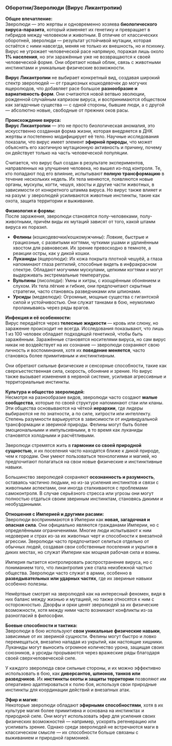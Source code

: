 ### Оборотни/Зверолюди (Вирус Ликантропии)

**Общее впечатление:**  
Зверолюди — это жертвы и одновременно хозяева **биологического вируса-паразита**, который изменяет их генетику и превращает в гибридов между человеком и животным. В отличие от классических оборотней, зверолюди — результат устойчивой мутации, которая остаётся с ними навсегда, меняя не только их внешность, но и психику. Вирус не угрожает человеческой расе напрямую, поражая лишь около **1% населения**, но эти заражённые уже не возвращаются к своей человеческой форме. Они обретают новый облик, связь с животными инстинктами и уникальные физические возможности.

**Вирус Ликантропии** не выбирает конкретный вид, создавая широкий спектр зверолюдей — от грациозных кошкодевочек до могучих ящеролюдов, что добавляет расе большое **разнообразие и вариативность форм**. Они считаются новой ветвью эволюции, рожденной случайным капризом вируса, и воспринимаются обществом как загадочные существа — с одной стороны, бывшие люди, а с другой — абсолютно новые, свободные от прежних оков расы.

**Происхождение вируса:**  
**Вирус Ликантропии** — это не просто биологическая аномалия, это искусственно созданная форма жизни, которая внедряется в ДНК жертвы и постепенно модифицирует её тело. Научные исследования показали, что вирус имеет элемент **эфирной природы**, что может объяснять его хаотичную мутационную активность и причину, почему он действует только на часть человеческой популяции.

Считается, что вирус был создан в результате экспериментов, направленных на улучшение человека, но вышел из-под контроля. Те, кто попадают под его влияние, испытывают **полную трансформацию** в течение нескольких недель. Их тела меняются, появляются новые органы, мускулы, когти, чешуя, хвосты и другие части животных, в зависимости от конкретного штамма вируса. Но вирус также влияет и на разум: у зверолюдей усиливаются животные инстинкты, такие как охота, защита территории и выживание.

**Физиология и формы:**  
После заражения, зверолюди становятся полу-человеками, полу-животными, причём виды их мутаций зависят от того, какой штамм вируса их поразил.

- **Фелины** (кошкодевочки/кошкомужчины): Ловкие, быстрые и грациозные, с развитыми когтями, чуткими ушами и удлинённым хвостом для равновесия. Их зрение превосходно в темноте, а реакции остры, как у дикой кошки.
- **Луканиды** (ящеролюди): Их кожа покрыта плотной чешуёй, а глаза напоминают глаза рептилий, способные видеть в инфракрасном спектре. Обладают могучими мускулами, цепкими когтями и могут выдерживать экстремальные температуры.
- **Вульпины** (лисолюди): Умны и хитры, с изощрённым обонянием и слухом. Их тела лёгкие и гибкие, они предпочитают скрытные стратегии, часто становясь разведчиками или шпионами.
- **Урсиды** (медвелюди): Огромные, мощные существа с гигантской силой и устойчивостью. Они служат танками в бою, неумолимо проламываясь через ряды врагов.

**Инфекция и её особенности:**  
Вирус передаётся через **телесные жидкости** — кровь или слюну, но заражение происходит не всегда. Исследования показывают, что лишь 1 из 100 человек обладает подходящей генетикой, чтобы быть заражённым. Заражённые становятся носителями вируса, но сам вирус никак не воздействует на их сознание — зверолюди сохраняют свою личность и воспоминания, хотя их **поведение меняется**, часто становясь более примитивным и инстинктивным.

Они обретают сильные физические и сенсорные способности, такие как сверхъестественная сила, скорость, обоняние и зрение. Но вирус также вызывает изменения в нервной системе, усиливая агрессивные и территориальные инстинкты.

**Культура и общество зверолюдей:**  
Несмотря на разнообразие видов, зверолюди часто создают **малые сообщества**, которые по своей структуре напоминают стаи или кланы. Эти общества основываются на чёткой **иерархии**, где лидеры выбираются не по знатности, а по силе, хитрости или интеллекту. Степень разумности варьируется в зависимости от индивидуальной трансформации и звериной природы. Фелины могут быть более эмоциональными и импульсивными, в то время как луканиды становятся холодными и расчётливыми.

Зверолюди стремятся жить в **гармонии со своей природной сущностью**, и их поселения часто находятся ближе к дикой природе, чем к городам. Они умеют пользоваться технологиями и магией, но предпочитают полагаться на свои новые физические и инстинктивные навыки.

Большинство зверолюдей сохраняют **осознанность и разумность**, оставаясь частично людьми, но из-за усиления инстинктов и связи с животными аспектами, они иногда сталкиваются с проблемами самоконтроля. В случае серьёзного стресса или угрозы они могут полностью отдаться своим звериным инстинктам, становясь дикими и необузданными.

**Отношения с Империей и другими расами:**  
Зверолюди воспринимаются в Империи как **новая, загадочная и опасная сила**. Они официально являются гражданами Империи, но с определёнными ограничениями. Многие люди испытывают к ним недоверие и страх из-за их животных черт и способности к внезапной агрессии. Зверолюди часто предпочитают селиться отдельно от обычных людей, создавая свои собственные поселения и укрытия в диких местах, но служат Империи как мощная рабочая сила и воины.

Империя пытается контролировать распространение вируса, но с пониманием того, что ликантропия уже стала неизбежной частью общества. Зверолюди часто служат в армии, особенно в **разведывательных или ударных частях**, где их звериные навыки особенно полезны.

Немёртвые смотрят на зверолюдей как на интересный феномен, видя в них баланс между жизнью и мутацией, но также относятся к ним с осторожностью. Дворфы и орки ценят зверолюдей за их физические возможности, хотя между ними часто возникают конфликты из-за разногласий в философии.

**Боевые способности и тактика:**  
Зверолюди в бою используют **свои уникальные физические навыки**, зависимые от их звериной сущности. Фелины могут быстро и ловко перемещаться, внезапно нападая из укрытий, как настоящие хищники. Луканиды могут выносить огромное количество урона, защищая своих союзников, а урсиды прорываются через вражеские ряды благодаря своей сверхчеловеческой силе.

У каждого зверолюда свои сильные стороны, и их можно эффективно использовать в бою, как **диверсантов, шпионов, танков или разведчиков**. Их **инстинкты охоты и защиты территории** позволяют им оперативно адаптироваться к полю боя, используя свои природные инстинкты для координации действий и внезапных атак.

**Эфир и магия:**  
Некоторые зверолюди обладают **эфирными способностями**, хотя в их культуре магия более примитивна и основана на инстинктах и природной силе. Они могут использовать эфир для усиления своих физических возможностей — например, ускорять регенерацию или усиливать зрение. Однако среди зверолюдей не встречаются маги в классическом смысле — их способности больше связаны с выживанием и природной гармонией.